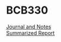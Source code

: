 # BCB330
[Journal and Notes](https://github.com/helen307/BCB330/wiki)<br/>
[Summarized Report](https://github.com/helen307/BCB330/wiki/final_report)<br/>
